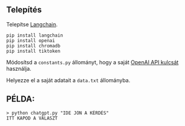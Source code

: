 ## Telepítés

Telepítse [Langchain](https://github.com/hwchase17/langchain).
```
pip install langchain
pip install openai
pip install chromadb
pip install tiktoken
```
Módosítsd a `constants.py` állományt, hogy a saját [OpenAI API kulcsát](https://platform.openai.com/account/api-keys) használja.

Helyezze el a saját adatait a `data.txt` állományba.

## PÉLDA:
```
> python chatgpt.py "IDE JÖN A KÉRDÉS"
ITT KAPOD A VÁLASZT
```
